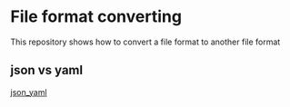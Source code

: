 # File format converting

This repository shows how to convert a file format to another file format

## json vs yaml

[json_yaml](json_yaml)
